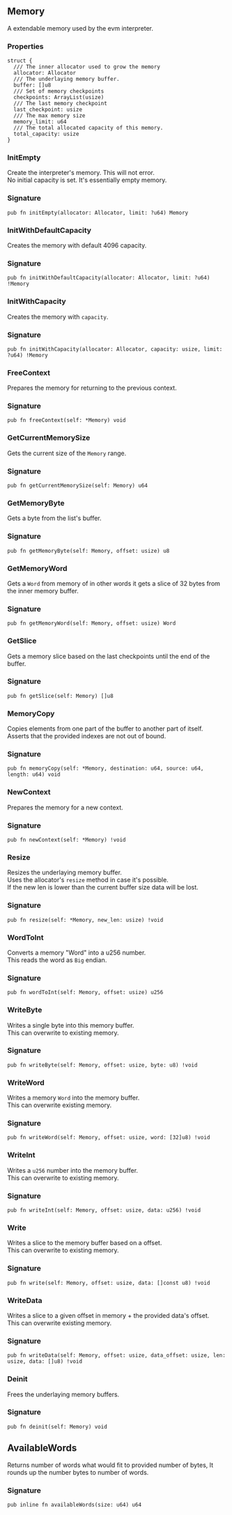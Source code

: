 ## Memory

A extendable memory used by the evm interpreter.

### Properties

```zig
struct {
  /// The inner allocator used to grow the memory
  allocator: Allocator
  /// The underlaying memory buffer.
  buffer: []u8
  /// Set of memory checkpoints
  checkpoints: ArrayList(usize)
  /// The last memory checkpoint
  last_checkpoint: usize
  /// The max memory size
  memory_limit: u64
  /// The total allocated capacity of this memory.
  total_capacity: usize
}
```

### InitEmpty
Create the interpreter's memory. This will not error.\
No initial capacity is set. It's essentially empty memory.

### Signature

```zig
pub fn initEmpty(allocator: Allocator, limit: ?u64) Memory
```

### InitWithDefaultCapacity
Creates the memory with default 4096 capacity.

### Signature

```zig
pub fn initWithDefaultCapacity(allocator: Allocator, limit: ?u64) !Memory
```

### InitWithCapacity
Creates the memory with `capacity`.

### Signature

```zig
pub fn initWithCapacity(allocator: Allocator, capacity: usize, limit: ?u64) !Memory
```

### FreeContext
Prepares the memory for returning to the previous context.

### Signature

```zig
pub fn freeContext(self: *Memory) void
```

### GetCurrentMemorySize
Gets the current size of the `Memory` range.

### Signature

```zig
pub fn getCurrentMemorySize(self: Memory) u64
```

### GetMemoryByte
Gets a byte from the list's buffer.

### Signature

```zig
pub fn getMemoryByte(self: Memory, offset: usize) u8
```

### GetMemoryWord
Gets a `Word` from memory of in other words it gets a slice
of 32 bytes from the inner memory buffer.

### Signature

```zig
pub fn getMemoryWord(self: Memory, offset: usize) Word
```

### GetSlice
Gets a memory slice based on the last checkpoints until the end of the buffer.

### Signature

```zig
pub fn getSlice(self: Memory) []u8
```

### MemoryCopy
Copies elements from one part of the buffer to another part of itself.\
Asserts that the provided indexes are not out of bound.

### Signature

```zig
pub fn memoryCopy(self: *Memory, destination: u64, source: u64, length: u64) void
```

### NewContext
Prepares the memory for a new context.

### Signature

```zig
pub fn newContext(self: *Memory) !void
```

### Resize
Resizes the underlaying memory buffer.\
Uses the allocator's `resize` method in case it's possible.\
If the new len is lower than the current buffer size data will be lost.

### Signature

```zig
pub fn resize(self: *Memory, new_len: usize) !void
```

### WordToInt
Converts a memory "Word" into a u256 number.\
This reads the word as `Big` endian.

### Signature

```zig
pub fn wordToInt(self: Memory, offset: usize) u256
```

### WriteByte
Writes a single byte into this memory buffer.\
This can overwrite to existing memory.

### Signature

```zig
pub fn writeByte(self: Memory, offset: usize, byte: u8) !void
```

### WriteWord
Writes a memory `Word` into the memory buffer.\
This can overwrite existing memory.

### Signature

```zig
pub fn writeWord(self: Memory, offset: usize, word: [32]u8) !void
```

### WriteInt
Writes a `u256` number into the memory buffer.\
This can overwrite to existing memory.

### Signature

```zig
pub fn writeInt(self: Memory, offset: usize, data: u256) !void
```

### Write
Writes a slice to the memory buffer based on a offset.\
This can overwrite to existing memory.

### Signature

```zig
pub fn write(self: Memory, offset: usize, data: []const u8) !void
```

### WriteData
Writes a slice to a given offset in memory + the provided data's offset.\
This can overwrite existing memory.

### Signature

```zig
pub fn writeData(self: Memory, offset: usize, data_offset: usize, len: usize, data: []u8) !void
```

### Deinit
Frees the underlaying memory buffers.

### Signature

```zig
pub fn deinit(self: Memory) void
```

## AvailableWords
Returns number of words what would fit to provided number of bytes,
It rounds up the number bytes to number of words.

### Signature

```zig
pub inline fn availableWords(size: u64) u64
```

